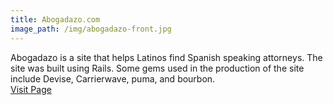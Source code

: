 ```yaml
---
title: Abogadazo.com
image_path: /img/abogadazo-front.jpg
---
```

Abogadazo is a site that helps Latinos find Spanish speaking attorneys. The site was built using Rails. Some gems used in the production of the site include Devise, Carrierwave, puma, and bourbon.
<br>
<a href='http://www.abogadazo.com' class='btn btn-sm'>Visit Page</a>
